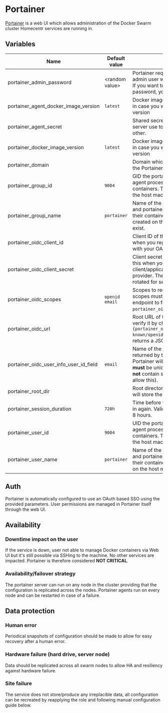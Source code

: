 # Portainer

[Portainer](https://github.com/docker-portainer) is a web UI which allows administration of the Docker Swarm cluster Homecentr services are running in.

## Variables

| Name | Default value | Description |
|------|---------------|-------------|
| portainer_admin_password | &lt;random value&gt; | Portainer requires to create an internal admin user which must have a password. If you want to generate a random password, you can use [password lookup](https://docs.ansible.com/ansible/latest/collections/ansible/builtin/password_lookup.html). |
| portainer_agent_docker_image_version | `latest` | Docker image tag of the portainer agent in case you want to pin to a specific version |
| portainer_agent_secret | | Shared secret portainer agents and server use to communicate with each other. |
| portainer_docker_image_version | `latest` | Docker image tag of the portainer server in case you want to pin to a specific version |
| portainer_domain | | Domain which should be used to publish the Portainer through [ingress](../ingress) |
| portainer_group_id | `9004` | GID the portainer server and portainer agent processes will use in their containers. The group will be created on the host machine if it does not exist. |
| portainer_group_name | `portainer` | Name of the group the portainer server and portainer agent processes will use in their containers. The group will be created on the host machine if it does not exist. |
| portainer_oidc_client_id | | Client ID of the application. You get this when you register the client/application with your OAuth provider. |
| portainer_oidc_client_secret | | Client secret of the application. You get this when you register the client/application with your OAuth provider. The secret should be regularly rotated for security reasons. |
| portainer_oidc_scopes | `openid email` | Scopes to request in the OIDC flow. The scopes must allow fetching user_info endpoint to fetch the field specified in `portainer_oidc_user_info_user_id_field`. |
| portainer_oidc_url | | Root URL of the OIDC provider. You can verify it by checking `{portainer_oidc_url}/.well-known/openid-configuration` works and returns a JSON document. |
| portainer_oidc_user_info_user_id_field | `email` | Name of the field from the payload returned by the `user profile` endpoint Portainer will use as a user ID. This ID **must** be unique to each user and **must not** contain spaces (Portainer does not allow this). |
| portainer_root_dir | | Root directory where portainer containers will store their data. |
| portainer_session_duration | `720h` | Time before the users are forced to sign in again. Valid format is for example `8h` for 8 hours. |
| portainer_user_id | `9004` | UID the portainer server and portainer agent processes will use in their containers. The user will be created on the host machine if it does not exist. | 
| portainer_user_name | `portainer` | Name of the user the portainer server and portainer agent processes will use in their containers. The user will be created on the host machine if it does not exist. |

## Auth
Portainer is automatically configured to use an OAuth based SSO using the provided parameters. User permissions are managed in Portainer itself through the web UI.

## Availability

### Downtime impact on the user
If the service is down, user not able to manage Docker containers via Web UI but it's still possible via SSHing to the machine. No other services are impacted. Portainer is therefore considered **NOT CRITICAL**.

### Availability/failover strategy
The portainer server can run on any node in the cluster providing that the configuration is replicated across the nodes. Portainer agents run on every node and can be restarted in case of a failure.

## Data protection

### Human error
Periodical snapshots of configuration should be made to allow for easy recovery after a human error.

### Hardware failure (hard drive, server node)
Data should be replicated across all swarm nodes to allow HA and resiliency against hardware failure.

### Site failure
The service does not store/produce any irreplacible data, all configuration can be recreated by reapplying the role and following manual configuration guide below.
